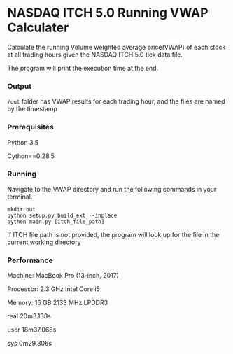 # NASDAQ ITCH 5.0 Running VWAP Calculater

Calculate the running Volume weighted average price(VWAP) of each stock at all trading hours given the NASDAQ ITCH 5.0 tick data file.

The program will print the execution time at the end.

### Output

`/out` folder has VWAP results for each trading hour, and the files are named by the timestamp


### Prerequisites

Python 3.5

Cython==0.28.5

### Running 

Navigate to the VWAP directory and run the following commands in your terminal.


```
mkdir out
python setup.py build_ext --inplace
python main.py [itch_file_path] 
```

If ITCH file path is not provided, the program will look up for the file in the current working directory

### Performance

Machine: MacBook Pro (13-inch, 2017)

Processor: 2.3 GHz Intel Core i5

Memory: 16 GB 2133 MHz LPDDR3

real	20m3.138s

user	18m37.068s

sys	0m29.306s